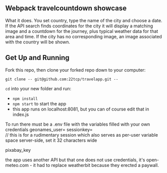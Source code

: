 ## Webpack travelcountdown showcase
What it does.
You set country, type the name of the city 
and choose a date.
If the API search finds coordinates for the city
it will display a matching image and a countdown for the journey,
plus typical weather data for that area and time.
If the city has no corresponding image,
an image associated with the country will be shown.


## Get Up and Running

Fork this repo, then clone your forked repo down to your computer:

```
git clone -- git@github.com:22tcp/travelapp.git --
```

`cd` into your new folder and run:
- ```npm install```
- ```npm start``` to start the app
- this app runs on localhost:8081, 
but you can of course edit that in index.js  
  
To run there must be a .env file with the variables filled with your own credentials
geonames_user=
sessionkey=    
// this is for a rudimentary session which also serves as per-user variable space server-side, set it 32 characters wide

pixabay_key

the app uses another API but that one does not use credentials,
it's open-meteo.com - it had to replace weatherbit because they erected a paywall.



